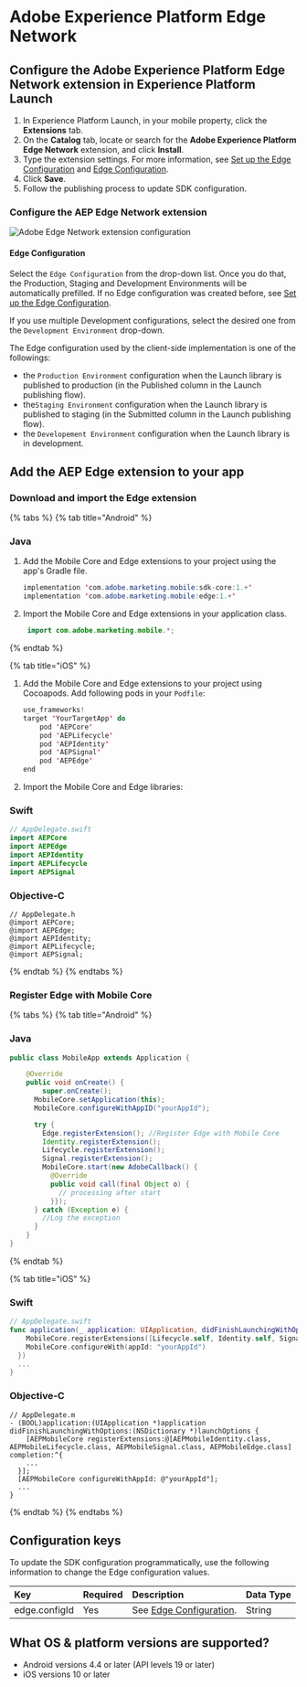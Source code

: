 # Adobe Experience Platform Edge Network

## Configure the Adobe Experience Platform Edge Network extension in Experience Platform Launch

1. In Experience Platform Launch, in your mobile property, click the **Extensions** tab.
2. On the **Catalog** tab, locate or search for the **Adobe Experience Platform Edge Network** extension, and click **Install**.
3. Type the extension settings. For more information, see [Set up the Edge Configuration]() and [Edge Configuration](./#edge-configuration).
4. Click **Save**.
5. Follow the publishing process to update SDK configuration.

### Configure the AEP Edge Network extension

![Adobe Edge Network extension configuration](../../.gitbook/assets/mobile-edge-launch-configuration.png)

#### Edge Configuration

Select the `Edge Configuration` from the drop-down list. Once you do that, the Production, Staging and Development Environments will be automatically prefilled. If no Edge configuration was created before, see [Set up the Edge Configuration]().

If you use multiple Development configurations, select the desired one from the `Development Environment` drop-down.

The Edge configuration used by the client-side implementation is one of the followings:

* the `Production Environment` configuration when the Launch library is published to production \(in the Published column in the Launch publishing flow\).
* the`Staging Environment` configuration when the Launch library is published to staging \(in the Submitted column in the Launch publishing flow\).
* the `Developement Environment` configuration when the Launch library is in development.

## Add the AEP Edge extension to your app

### Download and import the Edge extension

{% tabs %}
{% tab title="Android" %}
### Java

1. Add the Mobile Core and Edge extensions to your project using the app's Gradle file.

   ```java
   implementation 'com.adobe.marketing.mobile:sdk-core:1.+'
   implementation 'com.adobe.marketing.mobile:edge:1.+'
   ```

2. Import the Mobile Core and Edge extensions in your application class.

   ```java
    import com.adobe.marketing.mobile.*;
   ```
{% endtab %}

{% tab title="iOS" %}
1. Add the Mobile Core and Edge extensions to your project using Cocoapods. Add following pods in your `Podfile`:

   ```swift
   use_frameworks!
   target 'YourTargetApp' do
       pod 'AEPCore'
       pod 'AEPLifecycle'
       pod 'AEPIdentity'
       pod 'AEPSignal'
       pod 'AEPEdge'
   end
   ```

2. Import the Mobile Core and Edge libraries:

### Swift

```swift
// AppDelegate.swift
import AEPCore
import AEPEdge
import AEPIdentity
import AEPLifecycle
import AEPSignal
```

### Objective-C

```text
// AppDelegate.h
@import AEPCore;
@import AEPEdge;
@import AEPIdentity;
@import AEPLifecycle;
@import AEPSignal;
```
{% endtab %}
{% endtabs %}

### Register Edge with Mobile Core

{% tabs %}
{% tab title="Android" %}
### Java

```java
public class MobileApp extends Application {

    @Override
    public void onCreate() {
        super.onCreate();
      MobileCore.setApplication(this);
      MobileCore.configureWithAppID("yourAppId");

      try {
        Edge.registerExtension(); //Register Edge with Mobile Core
        Identity.registerExtension();
        Lifecycle.registerExtension();
        Signal.registerExtension();
        MobileCore.start(new AdobeCallback() {
          @Override
          public void call(final Object o) {
            // processing after start
          }});
      } catch (Exception e) {
        //Log the exception
      }
    }
}
```
{% endtab %}

{% tab title="iOS" %}
### Swift

```swift
// AppDelegate.swift
func application(_ application: UIApplication, didFinishLaunchingWithOptions launchOptions: [UIApplication.LaunchOptionsKey: Any]?) -> Bool {
    MobileCore.registerExtensions([Lifecycle.self, Identity.self, Signal.self, Edge.self], {
    MobileCore.configureWith(appId: "yourAppId")
  })
  ...
}
```

### Objective-C

```text
// AppDelegate.m
- (BOOL)application:(UIApplication *)application didFinishLaunchingWithOptions:(NSDictionary *)launchOptions {
    [AEPMobileCore registerExtensions:@[AEPMobileIdentity.class, AEPMobileLifecycle.class, AEPMobileSignal.class, AEPMobileEdge.class] completion:^{
    ...
  }];
  [AEPMobileCore configureWithAppId: @"yourAppId"];
  ...
}
```
{% endtab %}
{% endtabs %}

## Configuration keys

To update the SDK configuration programmatically, use the following information to change the Edge configuration values.

| Key | Required | Description | Data Type |
| :--- | :--- | :--- | :--- |
| edge.configId | Yes | See [Edge Configuration](./#edge-configuration). | String |

## What OS & platform versions are supported?

* Android versions 4.4 or later \(API levels 19 or later\)
* iOS versions 10 or later

